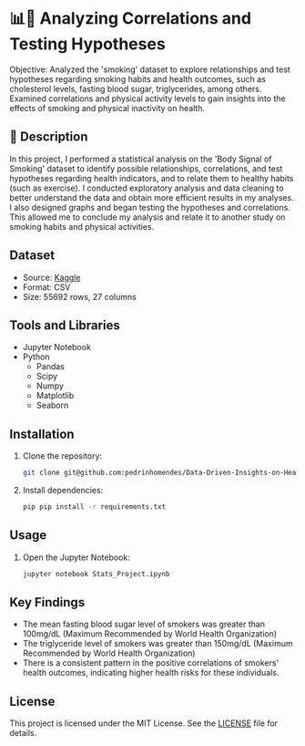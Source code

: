 # 📊🚬 Analyzing Correlations and Testing Hypotheses
Objective: Analyzed the 'smoking' dataset to explore relationships and test hypotheses regarding smoking habits and health outcomes, such as cholesterol levels, fasting blood sugar,  triglycerides, among others. Examined correlations and physical activity levels to gain insights into the effects of smoking and physical inactivity on health.

## 📑 Description
In this project, I performed a statistical analysis on the 'Body Signal of Smoking' dataset to identify possible relationships, correlations, and test hypotheses regarding health indicators, and to relate them to healthy habits (such as exercise). I conducted exploratory analysis and data cleaning to better understand the data and obtain more efficient results in my analyses. I also designed graphs and began testing the hypotheses and correlations. This allowed me to conclude my analysis and relate it to another study on smoking habits and physical activities.

## Dataset
- Source: [Kaggle](smoking.csv)
- Format: CSV
- Size: 55692 rows, 27 columns

## Tools and Libraries
- Jupyter Notebook
- Python
  - Pandas
  - Scipy
  - Numpy
  - Matplotlib
  - Seaborn
    
## Installation
1. Clone the repository:
   ```bash
   git clone git@github.com:pedrinhomendes/Data-Driven-Insights-on-Health-and-Lifestyle.git

2. Install dependencies:
   ```bash
   pip pip install -r requirements.txt
   ```
## Usage
1. Open the Jupyter Notebook:
   ```bash
   jupyter notebook Stats_Project.ipynb
## Key Findings 
- The mean fasting blood sugar level of smokers was greater than 100mg/dL (Maximum Recommended by World Health Organization)
- The triglyceride level of smokers was greater than 150mg/dL (Maximum Recommended by World Health Organization)
- There is a consistent pattern in the positive correlations of smokers' health outcomes, indicating higher health risks for these individuals.

## License
This project is licensed under the MIT License. See the [LICENSE](https://github.com/pedrinhomendes/Data-Driven-Insights-on-Health-and-Lifestyle/blob/main/LICENSE) file for details.
